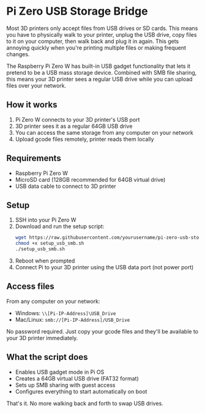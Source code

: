 # Pi Zero USB Storage Bridge

Most 3D printers only accept files from USB drives or SD cards. This means you have to physically walk to your printer, unplug the USB drive, copy files to it on your computer, then walk back and plug it in again. This gets annoying quickly when you're printing multiple files or making frequent changes.

The Raspberry Pi Zero W has built-in USB gadget functionality that lets it pretend to be a USB mass storage device. Combined with SMB file sharing, this means your 3D printer sees a regular USB drive while you can upload files over your network.

## How it works

1. Pi Zero W connects to your 3D printer's USB port
2. 3D printer sees it as a regular 64GB USB drive
3. You can access the same storage from any computer on your network
4. Upload gcode files remotely, printer reads them locally

## Requirements

- Raspberry Pi Zero W
- MicroSD card (128GB recommended for 64GB virtual drive)
- USB data cable to connect to 3D printer

## Setup

1. SSH into your Pi Zero W
2. Download and run the setup script:
   ```bash
   wget https://raw.githubusercontent.com/yourusername/pi-zero-usb-storage-bridge/main/setup_usb_smb.sh
   chmod +x setup_usb_smb.sh
   ./setup_usb_smb.sh
   ```
3. Reboot when prompted
4. Connect Pi to your 3D printer using the USB data port (not power port)

## Access files

From any computer on your network:
- Windows: `\\[Pi-IP-Address]\USB_Drive`
- Mac/Linux: `smb://[Pi-IP-Address]/USB_Drive`

No password required. Just copy your gcode files and they'll be available to your 3D printer immediately.

## What the script does

- Enables USB gadget mode in Pi OS
- Creates a 64GB virtual USB drive (FAT32 format)
- Sets up SMB sharing with guest access
- Configures everything to start automatically on boot

That's it. No more walking back and forth to swap USB drives.
